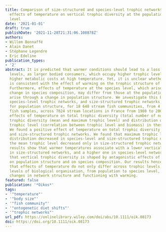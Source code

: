 ```yaml
---
title: Comparison of size-structured and species-level trophic networks reveals antagonistic
  effects of temperature on vertical trophic diversity at the population and species
  level
date: '2021-01-01'
draft: true
publishDate: '2021-11-28T21:31:06.108878Z'
authors:
- Willem Bonnaffé
- Alain Danet
- Stéphane Legendre
- Eric Edeline
publication_types:
- '2'
abstract: It is predicted that warmer conditions should lead to a loss of trophic
  levels, as larger bodied consumers, which occupy higher trophic levels, experience
  higher metabolic costs at high temperature. Yet, it is unclear whether this prediction
  is consistent with the effect of warming on the trophic structure of natural systems.
  Furthermore, effects of temperature at the species level, which arise through a
  change in species composition, may differ from those at the population level, which
  arise through a change in population structure. We investigate this by building
  species-level trophic networks, and size-structured trophic networks, as a proxy
  for population structure, for 18 648 stream fish communities, from 4 145 234 individual
  fish samples, across 7024 stream locations in France from 1980 to 2008. We estimated
  effects of temperature on total trophic diversity (total number of nodes), vertical
  trophic diversity (mean and maximum trophic level) and distribution of biomass across
  trophic level (correlation between trophic level and biomass) in these networks.
  We found a positive effect of temperature on total trophic diversity in both species-
  and size-structured trophic networks. We found that maximum trophic level and biomass
  distribution decreased in species-level and size-structured trophic networks, but
  the mean trophic level decreased only in size-structured trophic networks. These
  results show that warmer temperatures associate with a lower vertical trophic diversity
  in size-structured networks, and a higher one in species-level networks. This suggests
  that vertical trophic diversity is shaped by antagonistic effects of temperature
  on population structure and on species composition. Our results hence demonstrate
  that effects of temperature do not only differ across trophic levels, but also across
  levels of biological organisation, from population to species level, implying complex
  changes in network structure and functioning with warming.
featured: false
publication: '*Oikos*'
tags:
- '"temperature"'
- '"body size"'
- '"fish community"'
- '"ontogenetic diet shifts"'
- '"trophic networks"'
url_pdf: https://onlinelibrary.wiley.com/doi/abs/10.1111/oik.08173
doi: https://doi.org/10.1111/oik.08173
---
```


